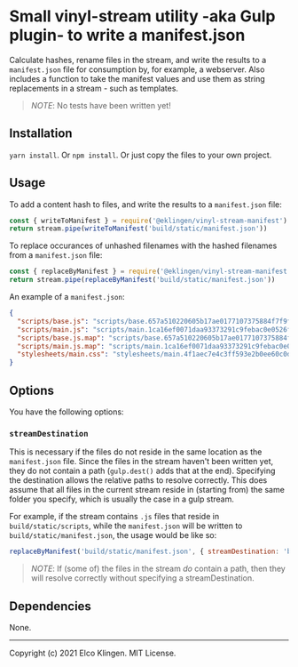 
# Small vinyl-stream utility -aka Gulp plugin- to write a manifest.json

Calculate hashes, rename files in the stream, and write the results to a `manifest.json` file for consumption by, for example, a webserver. Also includes a function to take the manifest values and use them as string replacements in a stream - such as templates.

> *NOTE*: No tests have been written yet!

## Installation

`yarn install`. Or `npm install`. Or just copy the files to your own project.

## Usage

To add a content hash to files, and write the results to a `manifest.json` file:

```javascript
const { writeToManifest } = require('@eklingen/vinyl-stream-manifest')
return stream.pipe(writeToManifest('build/static/manifest.json'))
```

To replace occurances of unhashed filenames with the hashed filenames from a `manifest.json` file:

```javascript
const { replaceByManifest } = require('@eklingen/vinyl-stream-manifest')
return stream.pipe(replaceByManifest('build/static/manifest.json'))
```

An example of a `manifest.json`:

```json
{
  "scripts/base.js": "scripts/base.657a510220605b17ae0177107375884f7f9ff796.js",
  "scripts/main.js": "scripts/main.1ca16ef0071daa93373291c9febac0e0526f6b0d.js",
  "scripts/base.js.map": "scripts/base.657a510220605b17ae0177107375884f7f9ff796.js.map",
  "scripts/main.js.map": "scripts/main.1ca16ef0071daa93373291c9febac0e0526f6b0d.js.map",
  "stylesheets/main.css": "stylesheets/main.4f1aec7e4c3ff593e2b0ee60c0d4e249e685011e.css"
}
```

## Options

You have the following options:

### `streamDestination`

This is necessary if the files do not reside in the same location as the `manifest.json` file. Since the files in the stream haven't been written yet, they do not contain a path (`gulp.dest()` adds that at the end). Specifying the destination allows the relative paths to resolve correctly. This does assume that all files in the current stream reside in (starting from) the same folder you specify, which is usually the case in a gulp stream.

For example, if the stream contains `.js` files that reside in `build/static/scripts`, while the `manifest.json` will be written to `build/static/manifest.json`, the usage would be like so:

```javascript
replaceByManifest('build/static/manifest.json', { streamDestination: 'build/static/scripts' })
```

> *NOTE*: If (some of) the files in the stream _do_ contain a path, then they will resolve correctly without specifying a streamDestination.

## Dependencies

None.

---

Copyright (c) 2021 Elco Klingen. MIT License.
